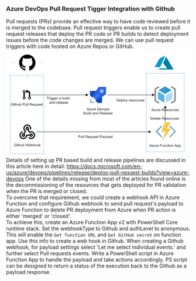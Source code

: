 ### Azure DevOps Pull Request Tigger Integration with Github

Pull requests (PRs) provide an effective way to have code reviewed before it is merged to the codebase. Pull request triggers enable us to create pull request releases that deploy the PR code or PR builds to detect deployment issues before the code changes are merged. 
We can use pull request triggers with code hosted on Azure Repos or GitHub. 
![Image of Azure DevOps Pull Request Tigger Integration with Github](https://raw.githubusercontent.com/DFE-Digital/find-teacher-training/2443-Add-Docs/docs/PRAzureGitHub.png)
<br/> 
Details of setting up PR based build and release pipelines are discussed in this article here in detail: https://docs.microsoft.com/en-us/azure/devops/pipelines/release/deploy-pull-request-builds?view=azure-devops
One of the details missing from most of the articles found online is the decommissioning of the resources that gets deployed for PR validation when the PR is merged or closed. 
<br/>
To overcome that requirement, we could create a webhook API in Azure Function and configure Github webhook to send pull request's payload to Azure Function to delete PR deployment from Azure when PR action is either 'merged' or 'closed'.
<br/>
To achieve this, create an Azure Function App v2 with PowerShell Core runtime stack. Set the webhookType to Github and authLevel to anonymous. This will enable the `Get function URL` and `Get GitHub secret` on function app. Use this info to create a web hook in Github. When creating a Github webhook, for payload settings select 'Let me select individual events.' and further select Pull requests events.
Write a PowerShell script in Azure Function App to handle the payload and take actions accordingly. PS script can be designed to return a status of the execution back to the Github as a payload response.
